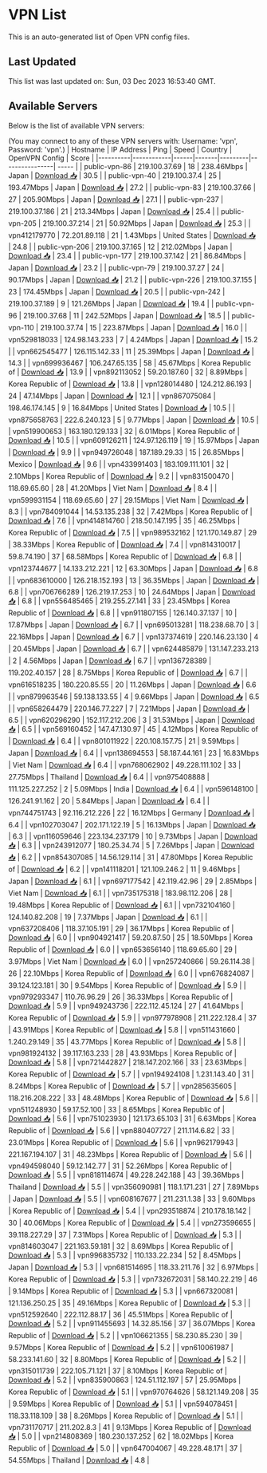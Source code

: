 # VPN List

This is an auto-generated list of Open VPN config files.

## Last Updated

This list was last updated on: Sun, 03 Dec 2023 16:53:40 GMT.

## Available Servers

Below is the list of available VPN servers:

(You may connect to any of these VPN servers with: Username: 'vpn', Password: 'vpn'.)
| Hostname | IP Address | Ping | Speed | Country | OpenVPN Config | Score |
|----------|------------|------|-------|---------|----------------| ----- |
| public-vpn-86 | 219.100.37.69 | 18 | 238.46Mbps | Japan | [Download 📥](./configs/server_0_JP.ovpn) | 30.5 |
| public-vpn-40 | 219.100.37.4 | 25 | 193.47Mbps | Japan | [Download 📥](./configs/server_1_JP.ovpn) | 27.2 |
| public-vpn-83 | 219.100.37.66 | 27 | 205.90Mbps | Japan | [Download 📥](./configs/server_2_JP.ovpn) | 27.1 |
| public-vpn-237 | 219.100.37.186 | 21 | 213.34Mbps | Japan | [Download 📥](./configs/server_3_JP.ovpn) | 25.4 |
| public-vpn-205 | 219.100.37.214 | 21 | 50.92Mbps | Japan | [Download 📥](./configs/server_4_JP.ovpn) | 25.3 |
| vpn412179770 | 72.201.89.118 | 21 | 1.43Mbps | United States | [Download 📥](./configs/server_5_US.ovpn) | 24.8 |
| public-vpn-206 | 219.100.37.165 | 12 | 212.02Mbps | Japan | [Download 📥](./configs/server_6_JP.ovpn) | 23.4 |
| public-vpn-177 | 219.100.37.142 | 21 | 86.84Mbps | Japan | [Download 📥](./configs/server_7_JP.ovpn) | 23.2 |
| public-vpn-79 | 219.100.37.27 | 24 | 90.17Mbps | Japan | [Download 📥](./configs/server_8_JP.ovpn) | 21.2 |
| public-vpn-226 | 219.100.37.155 | 23 | 174.45Mbps | Japan | [Download 📥](./configs/server_9_JP.ovpn) | 20.5 |
| public-vpn-242 | 219.100.37.189 | 9 | 121.26Mbps | Japan | [Download 📥](./configs/server_10_JP.ovpn) | 19.4 |
| public-vpn-96 | 219.100.37.68 | 11 | 242.52Mbps | Japan | [Download 📥](./configs/server_11_JP.ovpn) | 18.5 |
| public-vpn-110 | 219.100.37.74 | 15 | 223.87Mbps | Japan | [Download 📥](./configs/server_12_JP.ovpn) | 16.0 |
| vpn529818033 | 124.98.143.233 | 7 | 4.24Mbps | Japan | [Download 📥](./configs/server_13_JP.ovpn) | 15.2 |
| vpn662545477 | 126.115.142.33 | 11 | 25.39Mbps | Japan | [Download 📥](./configs/server_14_JP.ovpn) | 14.3 |
| vpn699936467 | 106.247.65.135 | 58 | 45.67Mbps | Korea Republic of | [Download 📥](./configs/server_15_KR.ovpn) | 13.9 |
| vpn892113052 | 59.20.187.60 | 32 | 8.89Mbps | Korea Republic of | [Download 📥](./configs/server_16_KR.ovpn) | 13.8 |
| vpn128014480 | 124.212.86.193 | 24 | 47.14Mbps | Japan | [Download 📥](./configs/server_17_JP.ovpn) | 12.1 |
| vpn867075084 | 198.46.174.145 | 9 | 16.84Mbps | United States | [Download 📥](./configs/server_18_US.ovpn) | 10.5 |
| vpn875658763 | 222.6.240.123 | 5 | 9.77Mbps | Japan | [Download 📥](./configs/server_19_JP.ovpn) | 10.5 |
| vpn519900653 | 163.180.129.133 | 32 | 6.01Mbps | Korea Republic of | [Download 📥](./configs/server_20_KR.ovpn) | 10.5 |
| vpn609126211 | 124.97.126.119 | 19 | 15.97Mbps | Japan | [Download 📥](./configs/server_21_JP.ovpn) | 9.9 |
| vpn949726048 | 187.189.29.33 | 15 | 26.85Mbps | Mexico | [Download 📥](./configs/server_22_MX.ovpn) | 9.6 |
| vpn433991403 | 183.109.111.101 | 32 | 2.10Mbps | Korea Republic of | [Download 📥](./configs/server_23_KR.ovpn) | 9.2 |
| vpn831500470 | 118.69.65.60 | 28 | 41.20Mbps | Viet Nam | [Download 📥](./configs/server_24_VN.ovpn) | 8.4 |
| vpn599931154 | 118.69.65.60 | 27 | 29.15Mbps | Viet Nam | [Download 📥](./configs/server_25_VN.ovpn) | 8.3 |
| vpn784091044 | 14.53.135.238 | 32 | 7.42Mbps | Korea Republic of | [Download 📥](./configs/server_26_KR.ovpn) | 7.6 |
| vpn414814760 | 218.50.147.195 | 35 | 46.25Mbps | Korea Republic of | [Download 📥](./configs/server_27_KR.ovpn) | 7.5 |
| vpn989532162 | 121.170.149.87 | 29 | 38.33Mbps | Korea Republic of | [Download 📥](./configs/server_28_KR.ovpn) | 7.4 |
| vpn814310017 | 59.8.74.190 | 37 | 68.58Mbps | Korea Republic of | [Download 📥](./configs/server_29_KR.ovpn) | 6.8 |
| vpn123744677 | 14.133.212.221 | 12 | 63.30Mbps | Japan | [Download 📥](./configs/server_30_JP.ovpn) | 6.8 |
| vpn683610000 | 126.218.152.193 | 13 | 36.35Mbps | Japan | [Download 📥](./configs/server_31_JP.ovpn) | 6.8 |
| vpn706766289 | 126.219.17.253 | 10 | 24.64Mbps | Japan | [Download 📥](./configs/server_32_JP.ovpn) | 6.8 |
| vpn556485465 | 219.255.27.141 | 33 | 23.45Mbps | Korea Republic of | [Download 📥](./configs/server_33_KR.ovpn) | 6.8 |
| vpn911807155 | 126.140.37.137 | 10 | 17.87Mbps | Japan | [Download 📥](./configs/server_34_JP.ovpn) | 6.7 |
| vpn695013281 | 118.238.68.70 | 3 | 22.16Mbps | Japan | [Download 📥](./configs/server_35_JP.ovpn) | 6.7 |
| vpn137374619 | 220.146.23.130 | 4 | 20.45Mbps | Japan | [Download 📥](./configs/server_36_JP.ovpn) | 6.7 |
| vpn624485879 | 131.147.233.213 | 2 | 4.56Mbps | Japan | [Download 📥](./configs/server_37_JP.ovpn) | 6.7 |
| vpn136728389 | 119.202.40.157 | 28 | 8.75Mbps | Korea Republic of | [Download 📥](./configs/server_38_KR.ovpn) | 6.7 |
| vpn616518235 | 180.220.85.55 | 20 | 11.26Mbps | Japan | [Download 📥](./configs/server_39_JP.ovpn) | 6.6 |
| vpn879963546 | 59.138.133.55 | 4 | 9.66Mbps | Japan | [Download 📥](./configs/server_40_JP.ovpn) | 6.5 |
| vpn658264479 | 220.146.77.227 | 7 | 7.21Mbps | Japan | [Download 📥](./configs/server_41_JP.ovpn) | 6.5 |
| vpn620296290 | 152.117.212.206 | 3 | 31.53Mbps | Japan | [Download 📥](./configs/server_42_JP.ovpn) | 6.5 |
| vpn569160452 | 147.47.130.97 | 45 | 4.12Mbps | Korea Republic of | [Download 📥](./configs/server_43_KR.ovpn) | 6.4 |
| vpn801011922 | 220.108.157.75 | 21 | 9.59Mbps | Japan | [Download 📥](./configs/server_44_JP.ovpn) | 6.4 |
| vpn138694553 | 58.187.44.161 | 23 | 16.83Mbps | Viet Nam | [Download 📥](./configs/server_45_VN.ovpn) | 6.4 |
| vpn768062902 | 49.228.111.102 | 33 | 27.75Mbps | Thailand | [Download 📥](./configs/server_46_TH.ovpn) | 6.4 |
| vpn975408888 | 111.125.227.252 | 2 | 5.09Mbps | India | [Download 📥](./configs/server_47_IN.ovpn) | 6.4 |
| vpn596148100 | 126.241.91.162 | 20 | 5.84Mbps | Japan | [Download 📥](./configs/server_48_JP.ovpn) | 6.4 |
| vpn744751743 | 92.116.212.226 | 22 | 16.12Mbps | Germany | [Download 📥](./configs/server_49_DE.ovpn) | 6.4 |
| vpn102703047 | 202.171.122.19 | 5 | 16.13Mbps | Japan | [Download 📥](./configs/server_50_JP.ovpn) | 6.3 |
| vpn116059646 | 223.134.237.179 | 10 | 9.73Mbps | Japan | [Download 📥](./configs/server_51_JP.ovpn) | 6.3 |
| vpn243912077 | 180.25.34.74 | 5 | 7.26Mbps | Japan | [Download 📥](./configs/server_52_JP.ovpn) | 6.2 |
| vpn854307085 | 14.56.129.114 | 31 | 47.80Mbps | Korea Republic of | [Download 📥](./configs/server_53_KR.ovpn) | 6.2 |
| vpn141118201 | 121.109.246.2 | 11 | 9.46Mbps | Japan | [Download 📥](./configs/server_54_JP.ovpn) | 6.1 |
| vpn697177542 | 42.119.42.96 | 29 | 2.85Mbps | Viet Nam | [Download 📥](./configs/server_55_VN.ovpn) | 6.1 |
| vpn735175318 | 183.98.112.206 | 28 | 19.48Mbps | Korea Republic of | [Download 📥](./configs/server_56_KR.ovpn) | 6.1 |
| vpn732104160 | 124.140.82.208 | 19 | 7.37Mbps | Japan | [Download 📥](./configs/server_57_JP.ovpn) | 6.1 |
| vpn637208406 | 118.37.105.191 | 29 | 36.17Mbps | Korea Republic of | [Download 📥](./configs/server_58_KR.ovpn) | 6.0 |
| vpn904921417 | 59.20.87.50 | 25 | 18.50Mbps | Korea Republic of | [Download 📥](./configs/server_59_KR.ovpn) | 6.0 |
| vpn653656140 | 118.69.65.60 | 29 | 3.97Mbps | Viet Nam | [Download 📥](./configs/server_60_VN.ovpn) | 6.0 |
| vpn257240866 | 59.26.114.38 | 26 | 22.10Mbps | Korea Republic of | [Download 📥](./configs/server_61_KR.ovpn) | 6.0 |
| vpn676824087 | 39.124.123.181 | 30 | 9.54Mbps | Korea Republic of | [Download 📥](./configs/server_62_KR.ovpn) | 5.9 |
| vpn979293347 | 110.76.96.29 | 26 | 36.33Mbps | Korea Republic of | [Download 📥](./configs/server_63_KR.ovpn) | 5.9 |
| vpn949243736 | 222.112.45.124 | 27 | 41.64Mbps | Korea Republic of | [Download 📥](./configs/server_64_KR.ovpn) | 5.9 |
| vpn977978908 | 211.222.128.4 | 37 | 43.91Mbps | Korea Republic of | [Download 📥](./configs/server_65_KR.ovpn) | 5.8 |
| vpn511431660 | 1.240.29.149 | 35 | 43.77Mbps | Korea Republic of | [Download 📥](./configs/server_66_KR.ovpn) | 5.8 |
| vpn981924132 | 39.117.163.233 | 28 | 43.93Mbps | Korea Republic of | [Download 📥](./configs/server_67_KR.ovpn) | 5.8 |
| vpn721442827 | 218.147.202.166 | 33 | 23.63Mbps | Korea Republic of | [Download 📥](./configs/server_68_KR.ovpn) | 5.7 |
| vpn194924108 | 1.231.143.40 | 31 | 8.24Mbps | Korea Republic of | [Download 📥](./configs/server_69_KR.ovpn) | 5.7 |
| vpn285635605 | 118.216.208.222 | 33 | 48.48Mbps | Korea Republic of | [Download 📥](./configs/server_70_KR.ovpn) | 5.6 |
| vpn511248930 | 59.17.52.100 | 33 | 8.65Mbps | Korea Republic of | [Download 📥](./configs/server_71_KR.ovpn) | 5.6 |
| vpn751023930 | 121.173.65.103 | 31 | 6.63Mbps | Korea Republic of | [Download 📥](./configs/server_72_KR.ovpn) | 5.6 |
| vpn880407727 | 211.114.6.82 | 33 | 23.01Mbps | Korea Republic of | [Download 📥](./configs/server_73_KR.ovpn) | 5.6 |
| vpn962179943 | 221.167.194.107 | 31 | 48.23Mbps | Korea Republic of | [Download 📥](./configs/server_74_KR.ovpn) | 5.6 |
| vpn494598040 | 59.12.142.77 | 31 | 52.26Mbps | Korea Republic of | [Download 📥](./configs/server_75_KR.ovpn) | 5.5 |
| vpn818114674 | 49.228.242.188 | 43 | 39.36Mbps | Thailand | [Download 📥](./configs/server_76_TH.ovpn) | 5.5 |
| vpn356090981 | 118.1.171.231 | 27 | 7.89Mbps | Japan | [Download 📥](./configs/server_77_JP.ovpn) | 5.5 |
| vpn608167677 | 211.231.1.38 | 33 | 9.60Mbps | Korea Republic of | [Download 📥](./configs/server_78_KR.ovpn) | 5.4 |
| vpn293518874 | 210.178.18.142 | 30 | 40.06Mbps | Korea Republic of | [Download 📥](./configs/server_79_KR.ovpn) | 5.4 |
| vpn273596655 | 39.118.227.29 | 37 | 7.31Mbps | Korea Republic of | [Download 📥](./configs/server_80_KR.ovpn) | 5.3 |
| vpn814603047 | 221.163.59.181 | 32 | 8.69Mbps | Korea Republic of | [Download 📥](./configs/server_81_KR.ovpn) | 5.3 |
| vpn996835732 | 110.133.22.234 | 52 | 8.45Mbps | Japan | [Download 📥](./configs/server_82_JP.ovpn) | 5.3 |
| vpn681514695 | 118.33.211.76 | 32 | 6.97Mbps | Korea Republic of | [Download 📥](./configs/server_83_KR.ovpn) | 5.3 |
| vpn732672031 | 58.140.22.219 | 46 | 9.14Mbps | Korea Republic of | [Download 📥](./configs/server_84_KR.ovpn) | 5.3 |
| vpn667320081 | 121.136.250.25 | 35 | 49.16Mbps | Korea Republic of | [Download 📥](./configs/server_85_KR.ovpn) | 5.3 |
| vpn512592640 | 222.112.88.17 | 36 | 45.51Mbps | Korea Republic of | [Download 📥](./configs/server_86_KR.ovpn) | 5.2 |
| vpn911455693 | 14.32.85.156 | 37 | 36.07Mbps | Korea Republic of | [Download 📥](./configs/server_87_KR.ovpn) | 5.2 |
| vpn106621355 | 58.230.85.230 | 39 | 9.57Mbps | Korea Republic of | [Download 📥](./configs/server_88_KR.ovpn) | 5.2 |
| vpn610061987 | 58.233.141.60 | 32 | 8.80Mbps | Korea Republic of | [Download 📥](./configs/server_89_KR.ovpn) | 5.2 |
| vpn315011739 | 222.105.71.121 | 37 | 8.10Mbps | Korea Republic of | [Download 📥](./configs/server_90_KR.ovpn) | 5.2 |
| vpn835900863 | 124.51.112.197 | 57 | 25.95Mbps | Korea Republic of | [Download 📥](./configs/server_91_KR.ovpn) | 5.1 |
| vpn970764626 | 58.121.149.208 | 35 | 9.59Mbps | Korea Republic of | [Download 📥](./configs/server_92_KR.ovpn) | 5.1 |
| vpn594078451 | 118.33.118.109 | 38 | 8.26Mbps | Korea Republic of | [Download 📥](./configs/server_93_KR.ovpn) | 5.1 |
| vpn731170717 | 211.202.8.3 | 41 | 9.13Mbps | Korea Republic of | [Download 📥](./configs/server_94_KR.ovpn) | 5.0 |
| vpn214808369 | 180.230.137.252 | 62 | 18.02Mbps | Korea Republic of | [Download 📥](./configs/server_95_KR.ovpn) | 5.0 |
| vpn647004067 | 49.228.48.171 | 37 | 54.55Mbps | Thailand | [Download 📥](./configs/server_96_TH.ovpn) | 4.8 |
